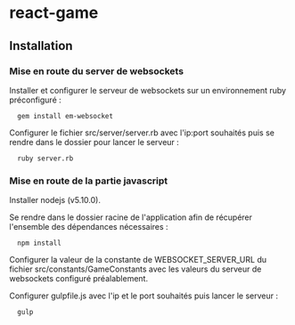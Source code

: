 # react-game

## Installation

### Mise en route du server de websockets

Installer et configurer le serveur de websockets sur un environnement ruby préconfiguré : 

```
  gem install em-websocket
```

Configurer le fichier src/server/server.rb avec l'ip:port souhaités puis se rendre dans le dossier pour lancer le serveur : 

```
  ruby server.rb
```

### Mise en route de la partie javascript

Installer nodejs (v5.10.0).

Se rendre dans le dossier racine de l'application afin de récupérer l'ensemble des dépendances nécessaires :

```
  npm install 
```

Configurer la valeur de la constante de WEBSOCKET_SERVER_URL du fichier src/constants/GameConstants avec les valeurs du serveur de websockets configuré préalablement.

Configurer gulpfile.js avec l'ip et le port souhaités puis lancer le serveur :

```
  gulp
```